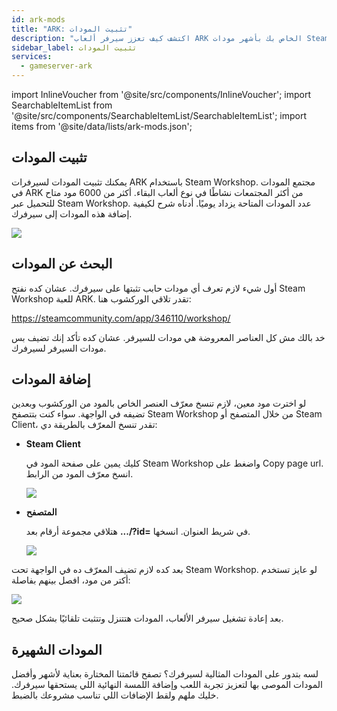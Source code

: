 ```yaml
---
id: ark-mods
title: "ARK: تثبيت المودات"
description: "اكتشف كيف تعزز سيرفر ألعاب ARK الخاص بك بأشهر مودات Steam Workshop وخصص تجربة اللعب الخاصة بك → تعلّم المزيد الآن"
sidebar_label: تثبيت المودات
services:
  - gameserver-ark
---
```


import InlineVoucher from '@site/src/components/InlineVoucher';
import SearchableItemList from '@site/src/components/SearchableItemList/SearchableItemList';
import items from '@site/data/lists/ark-mods.json';

## تثبيت المودات

يمكنك تثبيت المودات لسيرفرات ARK باستخدام Steam Workshop. مجتمع المودات في ARK من أكثر المجتمعات نشاطًا في نوع ألعاب البقاء. أكثر من 6000 مود متاح للتحميل عبر Steam Workshop. عدد المودات المتاحة يزداد يوميًا. أدناه شرح لكيفية إضافة هذه المودات إلى سيرفرك.

![](https://screensaver01.zap-hosting.com/index.php/s/rPT5rKaKtbxgJnr/preview)

<InlineVoucher />

## البحث عن المودات

أول شيء لازم تعرف أي مودات حابب تثبتها على سيرفرك. عشان كده نفتح Steam Workshop للعبة ARK. تقدر تلاقي الوركشوب هنا:

https://steamcommunity.com/app/346110/workshop/

خد بالك مش كل العناصر المعروضة هي مودات للسيرفر. عشان كده تأكد إنك تضيف بس مودات السيرفر لسيرفرك.

## إضافة المودات

لو اخترت مود معين، لازم تنسخ معرّف العنصر الخاص بالمود من الوركشوب وبعدين تضيفه في الواجهة. سواء كنت بتتصفح Steam Workshop من خلال المتصفح أو Steam Client، تقدر تنسخ المعرّف بالطريقة دي:

- **Steam Client**

  كليك يمين على صفحة المود في Steam Workshop واضغط على Copy page url. انسخ معرّف المود من الرابط.

  ![](https://screensaver01.zap-hosting.com/index.php/s/tQAcSrYYBSRAZEf/preview)

- **المتصفح**

  هتلاقي مجموعة أرقام بعد **.../?id=** في شريط العنوان. انسخها.

  ![](https://screensaver01.zap-hosting.com/index.php/s/HzZjRF7eb2maE6a/preview)

بعد كده لازم تضيف المعرّف ده في الواجهة تحت Steam Workshop. لو عايز تستخدم أكتر من مود، افصل بينهم بفاصلة:

![](https://screensaver01.zap-hosting.com/index.php/s/fc7piqsTJQoABeL/preview)

بعد إعادة تشغيل سيرفر الألعاب، المودات هتتنزل وتتثبت تلقائيًا بشكل صحيح.

## المودات الشهيرة

لسه بتدور على المودات المثالية لسيرفرك؟ تصفح قائمتنا المختارة بعناية لأشهر وأفضل المودات الموصى بها لتعزيز تجربة اللعب وإضافة اللمسة النهائية اللي يستحقها سيرفرك. خليك ملهم ولقط الإضافات اللي تناسب مشروعك بالضبط.

<SearchableItemList items={items} />

<InlineVoucher />